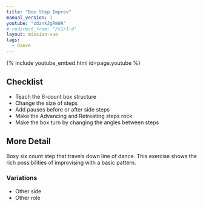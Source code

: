 ```yaml
---
title: "Box Step Improv"
manual_version: 1
youtube: "zdznkJgRmWA"
# redirect_from: "/v1/1-d"
layout: mission-vue
tags:
  - Dance
---
```


{% include youtube_embed.html id=page.youtube %}

## Checklist

* Teach the 6-count box structure
* Change the size of steps
* Add pauses before or after side steps
* Make the Advancing and Retreating steps rock
* Make the box turn by changing the angles between steps

## More Detail

Boxy six count step that travels down line of dance. This exercise shows the rich possibilities of improvising with a basic pattern. 

### Variations

* Other side
* Other role
